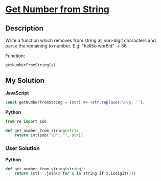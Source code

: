 # [Get Number from String](https://www.codewars.com/kata/57a37f3cbb99449513000cd8)

## Description

Write a function which removes from string all non-digit characters and parse the remaining to number. E.g: "hell5o wor6ld" -> 56

Function:

```
getNumberFromString(s)
```

## My Solution

**JavaScript**

```js
const getNumberFromString = (str) => +str.replace(/\D/g, '');
```

**Python**

```py
from re import sub

def get_number_from_string(str):
    return int(sub("\D", "", str))
```

### User Solution

**Python**

```py
def get_number_from_string(string):
    return int(''.join(x for x in string if x.isdigit()))
```
